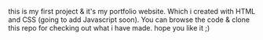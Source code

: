 this is my first project & it's my portfolio website. Which i created with HTML and CSS (going to add Javascript soon). You can browse the code & clone this repo for checking out what i have made. hope you like it ;)
